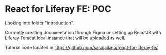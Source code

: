 # React for Liferay FE: POC 

Looking into folder "introduction".

Currently creating documentation through Figma on setting up ReactJS with Liferay Tomcat local instance that will be uploaded as well.  

Tutorial code located in https://github.com/sasajallana/react-for-liferay-fe/

